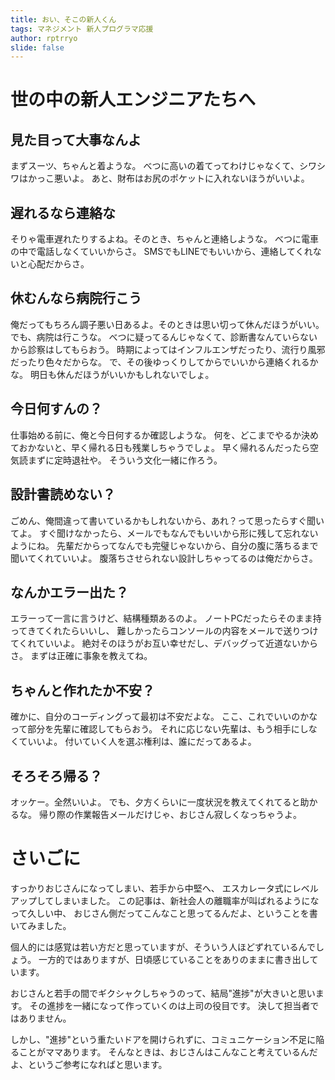 ```yaml
---
title: おい、そこの新人くん
tags: マネジメント 新人プログラマ応援
author: rptrryo
slide: false
---
```

# 世の中の新人エンジニアたちへ
## 見た目って大事なんよ
まずスーツ、ちゃんと着ような。
べつに高いの着てってわけじゃなくて、シワシワはかっこ悪いよ。
あと、財布はお尻のポケットに入れないほうがいいよ。

## 遅れるなら連絡な
そりゃ電車遅れたりするよね。そのとき、ちゃんと連絡しような。
べつに電車の中で電話しなくていいからさ。
SMSでもLINEでもいいから、連絡してくれないと心配だからさ。

## 休むんなら病院行こう
俺だってもちろん調子悪い日あるよ。そのときは思い切って休んだほうがいい。
でも、病院は行こうな。
べつに疑ってるんじゃなくて、診断書なんていらないから診察はしてもらおう。
時期によってはインフルエンザだったり、流行り風邪だったり色々だからな。
で、その後ゆっくりしてからでいいから連絡くれるかな。
明日も休んだほうがいいかもしれないでしょ。

## 今日何すんの？
仕事始める前に、俺と今日何するか確認しような。
何を、どこまでやるか決めておかないと、早く帰れる日も残業しちゃうでしょ。
早く帰れるんだったら空気読まずに定時退社や。
そういう文化一緒に作ろう。

## 設計書読めない？
ごめん、俺間違って書いているかもしれないから、あれ？って思ったらすぐ聞いてよ。
すぐ聞けなかったら、メールでもなんでもいいから形に残して忘れないようにね。
先輩だからってなんでも完璧じゃないから、自分の腹に落ちるまで聞いてくれていいよ。
腹落ちさせられない設計しちゃってるのは俺だからさ。

## なんかエラー出た？
エラーって一言に言うけど、結構種類あるのよ。
ノートPCだったらそのまま持ってきてくれたらいいし、
難しかったらコンソールの内容をメールで送りつけてくれていいよ。
絶対そのほうがお互い幸せだし、デバッグって近道ないからさ。
まずは正確に事象を教えてね。

## ちゃんと作れたか不安？
確かに、自分のコーディングって最初は不安だよな。
ここ、これでいいのかなって部分を先輩に確認してもらおう。
それに応じない先輩は、もう相手にしなくていいよ。
付いていく人を選ぶ権利は、誰にだってあるよ。

## そろそろ帰る？
オッケー。全然いいよ。
でも、夕方くらいに一度状況を教えてくれてると助かるな。
帰り際の作業報告メールだけじゃ、おじさん寂しくなっちゃうよ。

# さいごに
すっかりおじさんになってしまい、若手から中堅へ、
エスカレータ式にレベルアップしてしまいました。
この記事は、新社会人の離職率が叫ばれるようになって久しい中、
おじさん側だってこんなこと思ってるんだよ、ということを書いてみました。

個人的には感覚は若い方だと思っていますが、そういう人ほどずれているんでしょう。
一方的ではありますが、日頃感じていることをありのままに書き出しています。

おじさんと若手の間でギクシャクしちゃうのって、結局"進捗"が大きいと思います。
その進捗を一緒になって作っていくのは上司の役目です。
決して担当者ではありません。

しかし、"進捗"という重たいドアを開けられずに、コミュニケーション不足に陥ることがママあります。
そんなときは、おじさんはこんなこと考えているんだよ、というご参考になればと思います。